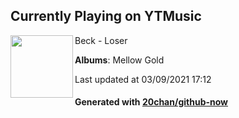## Currently Playing on YTMusic

[<img align="left" width="100" src="https://lh3.googleusercontent.com/qtc_rFMgeA7Hbvnk7amwcCmyrHFtTFzn6hJkNPnv___WtAl0_K9qBKA57AyYW_ElHQQvqfAMhDU7Imk">](https://music.youtube.com/watch?v=PFf7BMacRcs)

Beck - Loser

**Albums**: Mellow Gold

Last updated at 03/09/2021 17:12

#### Generated with [20chan/github-now](https://github.com/20chan/github-now)


<!--
**20chan/20chan** is a ✨ _special_ ✨ repository because its `README.md` (this file) appears on your GitHub profile.

Here are some ideas to get you started:

- 🔭 I’m currently working on ...
- 🌱 I’m currently learning ...
- 👯 I’m looking to collaborate on ...
- 🤔 I’m looking for help with ...
- 💬 Ask me about ...
- 📫 How to reach me: ...
- 😄 Pronouns: ...
- ⚡ Fun fact: ...
-->
